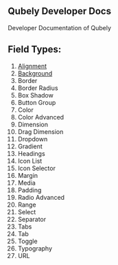 ## Qubely Developer Docs
Developer Documentation of Qubely 

## Field Types: 

1. [Alignment](./fields/alignment.md)
2. [Background](./fields/background.md)
3. Border
4. Border Radius
5. Box Shadow
6. Button Group
7. Color
8. Color Advanced
9.  Dimension
10. Drag Dimension
11. Dropdown
12. Gradient
13. Headings
14. Icon List
15. Icon Selector
16. Margin
17. Media
18. Padding
19. Radio Advanced
20. Range
21. Select
22. Separator
23. Tabs
24. Tab
25. Toggle
26. Typography
27. URL